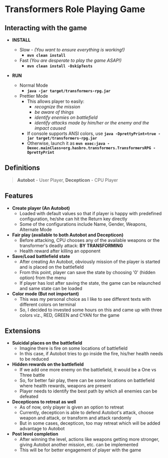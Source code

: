# Transformers Role Playing Game

## Interacting with the game
  * **INSTALL**
    * Slow - *(You want to ensure everything is working!)*
      - **``mvn clean install``**
    * Fast *(You are desperate to play the game ASAP!)*
      - **``mvn clean install -DskipTests``**

  * **RUN**
    * Normal Mode
      - **``java -jar target/transformers-rpg.jar``**
    * Prettier Mode
      - This allows player to easily:
        * *recognize the mission*
        * *be aware of things*
        * *identify enemies on battlefield*
        * *identify attacks made by him/her or the enemy and the impact caused*
      - If console supports ANSI colors, use **``java -DprettyPrint=true -jar target/transformers-rpg.jar``**
      - Otherwise, launch it as  **``mvn exec:java -Dexec.mainClass=org.hasbro.transformers.TransformersRPG -DprettyPrint``**

## Definitions
  > **Autobot** - User Player, **Decepticon** - CPU Player

## Features
  * **Create player (An Autobot)**
    - Loaded with default values so that if player is happy with predefined configuration, he/she can hit the Return key directly
    - Some of the configurations include Name, Gender, Weapons, Alternate Mode
  * **Fair play (available to both Autobot and Decepticon)**
    - Before attacking, CPU chooses any of the available weapons or the transformer's deadly attack: **BY TRANSFORMING**
    - Health reward after killing an opponent
  * **Save/Load battlefield state**
    - After creating An Autobot, obviously mission of the player is started and is placed on the battlefield
    - From this point, player can save the state by choosing '0' (hidden option) from the menu
    - If player has lost after saving the state, the game can be relaunched and same state can be loaded
  * **Color mode (But not important)**
    - This was my personal choice as I like to see different texts with different colors on terminal
    - So, I decided to invested some hours on this and came up with three colors viz., RED, GREEN and CYAN for the game

## Extensions
  * **Suicidal places on the battlefield**
    - Imagine there is fire on some locations of battlefield
    - In this case, if Autobot tries to go inside the fire, his/her health needs to be reduced
  * **Hidden rewards on the battlefield**
    - If we add one more enemy on the battlefield, it would be a One vs Three battle
    - So, for better fair play, there can be some locations on battlefield where health rewards, weapons are present
    - Player needs to identify the best path by which all enemies can be defeated
  * **Decepticons to retreat as well**
    - As of now, only player is given an option to retreat
    - Currently, decepticon is able to defend Autobot's attack, choose weapon and attack, or transform and attack randomly
    - But in some cases, decepticon, too may retreat which will be added advantage to Autobot
  * **Post level completion**
    - After winning the level, actions like weapons getting more stronger, giving Autobot another mission, etc. can be implemented
    - This will be for better engagement of player with the game
